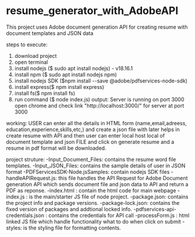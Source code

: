 # resume_generator_with_AdobeAPI
This project uses Adobe document generation API for creating resume with document templates and JSON data

steps to execute:
1. download project
2. open terminal
3. install nodejs ($ sudo apt install nodejs) - v18.16.1
4. install npm ($ sudo apt install nodejs npm)
5. install nodejs SDK ($npm install --save @adobe/pdfservices-node-sdk)
6. install express($ npm install express)
7. install fs($ npm install fs)
8. run command ($ node index.js)
 output: Server is running on port 3000
  open chrome and check link "http://localhost:3000/" for server at port 3000

working: USER can enter all the details in HTML form (name,email,adreess, education,experience,skills,etc,) and create a json file 
with later helps in create resume with API
and then user can enter local host local of document template and json FILE and click on generate resume and a resume in pdf 
format will be downloaded.


project struture:
-Input_Document_Files: contains the resume word file templates.
-Input_JSON_Files: contains the sample details of user in JSON format
-PDFServicesSDK-Node.jsSamples: contain nodejs SDK files
-handleAPIRequest.js: this file handles the API Request for Adobe Document generation API  which sends document file and json data to API
and return a PDF as reponse.
-index.html : contain the html code for main webpage
-index.js : is the main/starter JS file of node project.
-package.json: contains the project info and package versions.
-package-lock.json: contains the fixed version of packages and addtional locked info.
-pdfservices-api-credentials.json : contains the credentials for API call
-processForm.js : html linked JS file which handle functionality what to do when click on submit
-styles: is the styling file for formatting contents.

